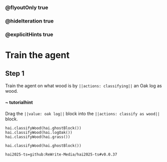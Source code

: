 ### @flyoutOnly true
### @hideIteration true
### @explicitHints true

# Train the agent

## Step 1
Train the agent on what wood is by ``||actions: classifying||`` an Oak log as wood.

#### ~ tutorialhint 
Drag the ``||value: oak log||`` block into the ``||actions: classify as wood||`` block.
```ghost
hai.classifyWood(hai.ghostBlock())
hai.classifyWood(hai.logOak())
hai.classifyWood(hai.grass()) 
```
```template
hai.classifyWood(hai.ghostBlock())
```
```package
hai2025-ts=github:ReWrite-Media/hai2025-ts#v0.0.37
```

